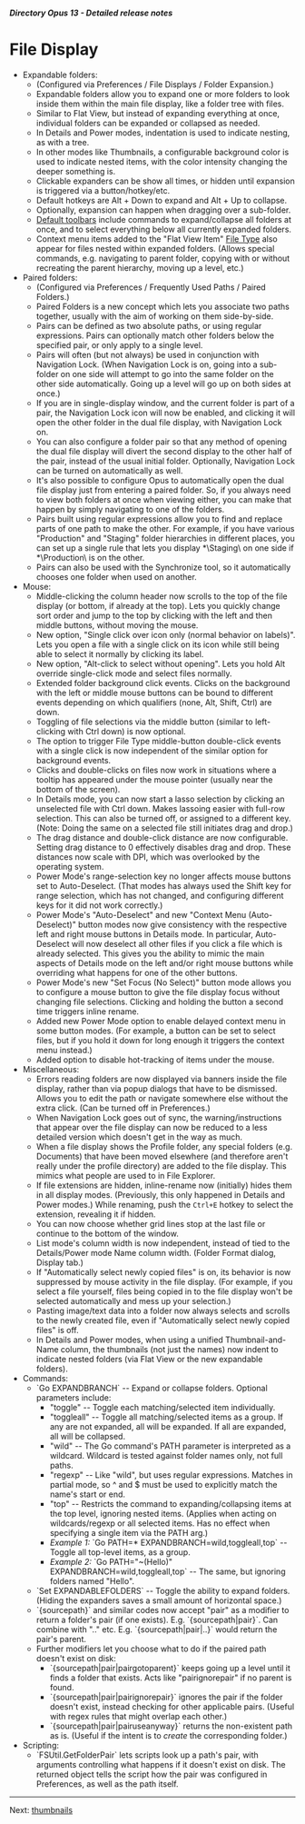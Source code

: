 ##### Directory Opus 13 - Detailed release notes

# File Display

- Expandable folders:
  - (Configured via Preferences / File Displays / Folder Expansion.)
  - Expandable folders allow you to expand one or more folders to look inside them within the main file display, like a folder tree with files.
  - Similar to Flat View, but instead of expanding everything at once, individual folders can be expanded or collapsed as needed.
  - In Details and Power modes, indentation is used to indicate nesting, as with a tree.
  - In other modes like Thumbnails, a configurable background color is used to indicate nested items, with the color intensity changing the deeper something is.
  - Clickable expanders can be show all times, or hidden until expansion is triggered via a button/hotkey/etc.
  - Default hotkeys are Alt + Down to expand and Alt + Up to collapse.
  - Optionally, expansion can happen when dragging over a sub-folder.
  - [Default toolbars](default_toolbars.md) include commands to expand/collapse all folders at once, and to select everything below all currently expanded folders.
  - Context menu items added to the "Flat View Item" [File Type](file_types.md) also appear for files nested within expanded folders. (Allows special commands, e.g. navigating to parent folder, copying with or without recreating the parent hierarchy, moving up a level, etc.)
- Paired folders:
  - (Configured via Preferences / Frequently Used Paths / Paired Folders.)
  - Paired Folders is a new concept which lets you associate two paths together, usually with the aim of working on them side-by-side.
  - Pairs can be defined as two absolute paths, or using regular expressions. Pairs can optionally match other folders below the specified pair, or only apply to a single level.
  - Pairs will often (but not always) be used in conjunction with Navigation Lock. (When Navigation Lock is on, going into a sub-folder on one side will attempt to go into the same folder on the other side automatically. Going up a level will go up on both sides at once.)
  - If you are in single-display window, and the current folder is part of a pair, the Navigation Lock icon will now be enabled, and clicking it will open the other folder in the dual file display, with Navigation Lock on.
  - You can also configure a folder pair so that any method of opening the dual file display will divert the second display to the other half of the pair, instead of the usual initial folder. Optionally, Navigation Lock can be turned on automatically as well.
  - It's also possible to configure Opus to automatically open the dual file display just from entering a paired folder. So, if you always need to view both folders at once when viewing either, you can make that happen by simply navigating to one of the folders.
  - Pairs built using regular expressions allow you to find and replace parts of one path to make the other. For example, if you have various "Production" and "Staging" folder hierarchies in different places, you can set up a single rule that lets you display \*\Staging\\ on one side if \*\Production\\ is on the other.
  - Pairs can also be used with the Synchronize tool, so it automatically chooses one folder when used on another.
- Mouse:
  - Middle-clicking the column header now scrolls to the top of the file display (or bottom, if already at the top). Lets you quickly change sort order and jump to the top by clicking with the left and then middle buttons, without moving the mouse.
  - New option, "Single click over icon only (normal behavior on labels)". Lets you open a file with a single click on its icon while still being able to select it normally by clicking its label.
  - New option, "Alt-click to select without opening". Lets you hold Alt override single-click mode and select files normally.
  - Extended folder background click events. Clicks on the background with the left or middle mouse buttons can be bound to different events depending on which qualifiers (none, Alt, Shift, Ctrl) are down.
  - Toggling of file selections via the middle button (similar to left-clicking with Ctrl down) is now optional.
  - The option to trigger File Type middle-button double-click events with a single click is now independent of the similar option for background events.
  - Clicks and double-clicks on files now work in situations where a tooltip has appeared under the mouse pointer (usually near the bottom of the screen).
  - In Details mode, you can now start a lasso selection by clicking an unselected file with Ctrl down. Makes lassoing easier with full-row selection. This can also be turned off, or assigned to a different key. (Note: Doing the same on a selected file still initiates drag and drop.)
  - The drag distance and double-click distance are now configurable. Setting drag distance to 0 effectively disables drag and drop. These distances now scale with DPI, which was overlooked by the operating system.
  - Power Mode's range-selection key no longer affects mouse buttons set to Auto-Deselect. (That modes has always used the Shift key for range selection, which has not changed, and configuring different keys for it did not work correctly.)
  - Power Mode's "Auto-Deselect" and new "Context Menu (Auto-Deselect)" button modes now give consistency with the respective left and right mouse buttons in Details mode. In particular, Auto-Deselect will now deselect all other files if you click a file which is already selected. This gives you the ability to mimic the main aspects of Details mode on the left and/or right mouse buttons while overriding what happens for one of the other buttons.
  - Power Mode's new "Set Focus (No Select)" button mode allows you to configure a mouse button to give the file display focus without changing file selections. Clicking and holding the button a second time triggers inline rename.
  - Added new Power Mode option to enable delayed context menu in some button modes. (For example, a button can be set to select files, but if you hold it down for long enough it triggers the context menu instead.)
  - Added option to disable hot-tracking of items under the mouse.
- Miscellaneous:
  - Errors reading folders are now displayed via banners inside the file display, rather than via popup dialogs that have to be dismissed. Allows you to edit the path or navigate somewhere else without the extra click. (Can be turned off in Preferences.)
  - When Navigation Lock goes out of sync, the warning/instructions that appear over the file display can now be reduced to a less detailed version which doesn't get in the way as much.
  - When a file display shows the Profile folder, any special folders (e.g. Documents) that have been moved elsewhere (and therefore aren't really under the profile directory) are added to the file display. This mimics what people are used to in File Explorer.
  - If file extensions are hidden, inline-rename now (initially) hides them in all display modes. (Previously, this only happened in Details and Power modes.) While renaming, push the `Ctrl+E` hotkey to select the extension, revealing it if hidden.
  - You can now choose whether grid lines stop at the last file or continue to the bottom of the window.
  - List mode's column width is now independent, instead of tied to the Details/Power mode Name column width. (Folder Format dialog, Display tab.)
  - If "Automatically select newly copied files" is on, its behavior is now suppressed by mouse activity in the file display. (For example, if you select a file yourself, files being copied in to the file display won't be selected automatically and mess up your selection.)
  - Pasting image/text data into a folder now always selects and scrolls to the newly created file, even if "Automatically select newly copied files" is off.
  - In Details and Power modes, when using a unified Thumbnail-and-Name column, the thumbnails (not just the names) now indent to indicate nested folders (via Flat View or the new expandable folders).
- Commands:
  - \`Go EXPANDBRANCH\` -- Expand or collapse folders. Optional parameters include:
    - "toggle" -- Toggle each matching/selected item individually.
    - "toggleall" -- Toggle all matching/selected items as a group. If any are not expanded, all will be expanded. If all are expanded, all will be collapsed.
    - "wild" -- The Go command's PATH parameter is interpreted as a wildcard. Wildcard is tested against folder names only, not full paths.
    - "regexp" -- Like "wild", but uses regular expressions. Matches in partial mode, so ^ and \$ must be used to explicitly match the name's start or end.
    - "top" -- Restricts the command to expanding/collapsing items at the top level, ignoring nested items. (Applies when acting on wildcards/regexp or all selected items. Has no effect when specifying a single item via the PATH arg.)
    - *Example 1:* \`Go PATH=\* EXPANDBRANCH=wild,toggleall,top\` -- Toggle all top-level items, as a group.
    - *Example 2:* \`Go PATH="~(Hello)" EXPANDBRANCH=wild,toggleall,top\` -- The same, but ignoring folders named "Hello".
  - \`Set EXPANDABLEFOLDERS\` -- Toggle the ability to expand folders. (Hiding the expanders saves a small amount of horizontal space.)
  - \`{sourcepath}\` and similar codes now accept "pair" as a modifier to return a folder's pair (if one exists). E.g. \`{sourcepath\|pair}\`. Can combine with ".." etc. E.g. \`{sourcepath\|pair\|..}\` would return the pair's parent.
  - Further modifiers let you choose what to do if the paired path doesn't exist on disk:
    - \`{sourcepath\|pair\|pairgotoparent}\` keeps going up a level until it finds a folder that exists. Acts like "pairignorepair" if no parent is found.
    - \`{sourcepath\|pair\|pairignorepair}\` ignores the pair if the folder doesn't exist, instead checking for other applicable pairs. (Useful with regex rules that might overlap each other.)
    - \`{sourcepath\|pair\|pairuseanyway}\` returns the non-existent path as is. (Useful if the intent is to *create* the corresponding folder.)
- Scripting:
  - \`FSUtil.GetFolderPair\` lets scripts look up a path's pair, with arguments controlling what happens if it doesn't exist on disk. The returned object tells the script how the pair was configured in Preferences, as well as the path itself.

------------------------------------------------------------------------

Next: [thumbnails](/Manual/release_history/opus13_detailed/thumbnails.md)

